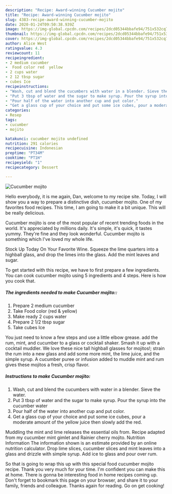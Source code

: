 ```yaml
---
description: "Recipe: Award-winning Cucumber mojito"
title: "Recipe: Award-winning Cucumber mojito"
slug: 4383-recipe-award-winning-cucumber-mojito
date: 2020-01-24T09:50:38.939Z
image: https://img-global.cpcdn.com/recipes/2dcd05344bbafe94/751x532cq70/cucumber-mojito-recipe-main-photo.jpg
thumbnail: https://img-global.cpcdn.com/recipes/2dcd05344bbafe94/751x532cq70/cucumber-mojito-recipe-main-photo.jpg
cover: https://img-global.cpcdn.com/recipes/2dcd05344bbafe94/751x532cq70/cucumber-mojito-recipe-main-photo.jpg
author: Alice West
ratingvalue: 4.3
reviewcount: 11
recipeingredient:
- 2 medium cucumber
-  Food color red  yellow
- 2 cups water
- 2 12 tbsp sugar
- cubes Ice
recipeinstructions:
- "Wash, cut and blend the cucumbers with water in a blender. Sieve the water."
- "Put 3 tbsp of water and the sugar to make syrup. Pour the syrup into the cucumber water"
- "Pour half of the water into another cup and put color."
- "Get a glass cup of your choice and put some ice cubes, pour a moderate amount of the yellow juice then slowly add the red."
categories:
- Resep
tags:
- cucumber
- mojito

katakunci: cucumber mojito undefined
nutrition: 291 calories
recipecuisine: Indonesian
preptime: "PT34M"
cooktime: "PT1H"
recipeyield: "1"
recipecategory: Dessert

---
```



![Cucumber mojito](https://img-global.cpcdn.com/recipes/2dcd05344bbafe94/751x532cq70/cucumber-mojito-recipe-main-photo.jpg)

Hello everybody, it is me again, Dan, welcome to my recipe site. Today, I will show you a way to prepare a distinctive dish, cucumber mojito. One of my favorites food recipes. This time, I am going to make it a bit unique. This will be really delicious.

Cucumber mojito is one of the most popular of recent trending foods in the world. It's appreciated by millions daily. It's simple, it's quick, it tastes yummy. They're fine and they look wonderful. Cucumber mojito is something which I've loved my whole life.

Stock Up Today On Your Favorite Wine. Squeeze the lime quarters into a highball glass, and drop the limes into the glass. Add the mint leaves and sugar.


To get started with this recipe, we have to first prepare a few ingredients. You can cook cucumber mojito using 5 ingredients and 4 steps. Here is how you cook that.

##### The ingredients needed to make Cucumber mojito::

1. Prepare 2 medium cucumber
1. Take  Food color (red &amp; yellow)
1. Make ready 2 cups water
1. Prepare 2 1/2 tbsp sugar
1. Take cubes Ice


You just need to know a few steps and use a little elbow grease. add the rum, mint, and cucumber to a glass or cocktail shaker. Smash it up with a cocktail muddler. We love these nice tall highball glasses for mojitos!; strain the rum into a new glass and add some more mint, the lime juice, and the simple syrup. A cucumber puree or infusion added to muddle mint and rum gives these mojitos a fresh, crisp flavor. 

##### Instructions to make Cucumber mojito:

1. Wash, cut and blend the cucumbers with water in a blender. Sieve the water.
1. Put 3 tbsp of water and the sugar to make syrup. Pour the syrup into the cucumber water
1. Pour half of the water into another cup and put color.
1. Get a glass cup of your choice and put some ice cubes, pour a moderate amount of the yellow juice then slowly add the red.


Muddling the mint and lime releases the essential oils from. Recipe adapted from my cucumber mint gimlet and Rainier cherry mojito. Nutrition Information The information shown is an estimate provided by an online nutrition calculator. Drop lime slices, cucumber slices and mint leaves into a glass and drizzle with simple syrup. Add ice to glass and pour over rum. 

So that is going to wrap this up with this special food cucumber mojito recipe. Thank you very much for your time. I'm confident you can make this at home. There is gonna be interesting food in home recipes coming up. Don't forget to bookmark this page on your browser, and share it to your family, friends and colleague. Thanks again for reading. Go on get cooking!
